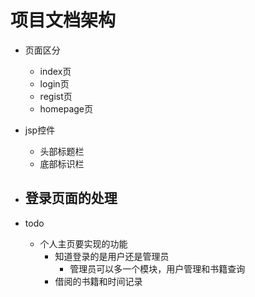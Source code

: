 # 项目文档架构

- 页面区分
  - index页
  - login页
  - regist页
  - homepage页

- jsp控件
  - 头部标题栏
  - 底部标识栏

- 登录页面的处理
  - 




- todo
  - 个人主页要实现的功能
    - 知道登录的是用户还是管理员
      - 管理员可以多一个模块，用户管理和书籍查询
    - 借阅的书籍和时间记录